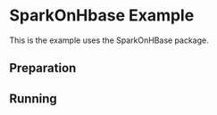 # SparkOnHbase Example

This is the example uses the SparkOnHBase package.

## Preparation



## Running
